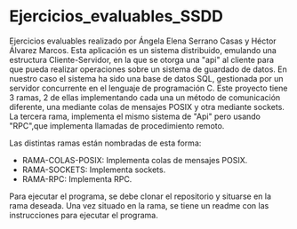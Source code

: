 # Ejercicios_evaluables_SSDD
Ejercicios evaluables realizado por Ángela Elena Serrano Casas y Héctor Álvarez Marcos. Esta aplicación es un sistema
distribuido, emulando una estructura Cliente-Servidor, en la que se otorga una "api" al cliente para que pueda realizar
operaciones sobre un sistema de guardado de datos. En nuestro caso el sistema ha sido una base de datos SQL, gestionada
por un servidor concurrente en el lenguaje de programación C. Este proyecto tiene 3 ramas, 2 de ellas implementando cada
una un método de comunicación diferente, una mediante colas de mensajes POSIX y otra mediante sockets. La tercera rama,
implementa el mismo sistema de "Api" pero usando "RPC",que implementa llamadas de procedimiento remoto.

Las distintas ramas están nombradas de esta forma:
- RAMA-COLAS-POSIX: Implementa colas de mensajes POSIX.
- RAMA-SOCKETS: Implementa sockets.
- RAMA-RPC: Implementa RPC.

Para ejecutar el programa, se debe clonar el repositorio y situarse en la rama deseada. Una vez situado en la rama, se 
tiene un readme con las instrucciones para ejecutar el programa.
